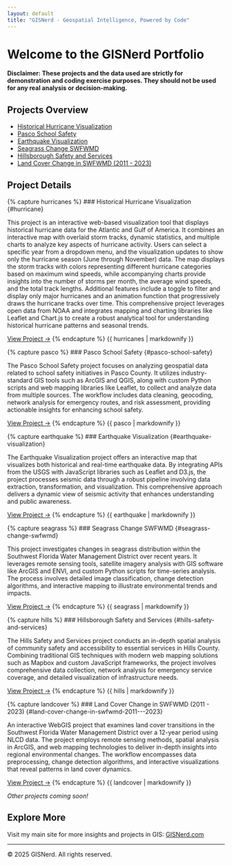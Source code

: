 ```yaml
---
layout: default
title: "GISNerd - Geospatial Intelligence, Powered by Code"
---
```


# Welcome to the GISNerd Portfolio

**Disclaimer: These projects and the data used are strictly for demonstration and coding exercise purposes. They should not be used for any real analysis or decision-making.**

## Projects Overview

- [Historical Hurricane Visualization](#hurricane)
- [Pasco School Safety](#pasco-school-safety)
- [Earthquake Visualization](#earthquake-visualization)
- [Seagrass Change SWFWMD](#seagrass-change-swfwmd)
- [Hillsborough Safety and Services](#hills-safety-and-services)
- [Land Cover Change in SWFWMD (2011 - 2023)](#land-cover-change-in-swfwmd-2011---2023)

## Project Details

<div class="project-card">
{% capture hurricanes %}
### Historical Hurricane Visualization {#hurricane}

This project is an interactive web-based visualization tool that displays historical hurricane data for the Atlantic and Gulf of America. It combines an interactive map with overlaid storm tracks, dynamic statistics, and multiple charts to analyze key aspects of hurricane activity. Users can select a specific year from a dropdown menu, and the visualization updates to show only the hurricane season (June through November) data. The map displays the storm tracks with colors representing different hurricane categories based on maximum wind speeds, while accompanying charts provide insights into the number of storms per month, the average wind speeds, and the total track lengths. Additional features include a toggle to filter and display only major hurricanes and an animation function that progressively draws the hurricane tracks over time. This comprehensive project leverages open data from NOAA and integrates mapping and charting libraries like Leaflet and Chart.js to create a robust analytical tool for understanding historical hurricane patterns and seasonal trends.

[View Project →](https://kevinmgis.github.io/Hurricane_Visualization/map.html)
{% endcapture %}
{{ hurricanes | markdownify }}
</div>

<div class="project-card">
{% capture pasco %}
### Pasco School Safety {#pasco-school-safety}

The Pasco School Safety project focuses on analyzing geospatial data related to school safety initiatives in Pasco County. It utilizes industry-standard GIS tools such as ArcGIS and QGIS, along with custom Python scripts and web mapping libraries like Leaflet, to collect and analyze data from multiple sources. The workflow includes data cleaning, geocoding, network analysis for emergency routes, and risk assessment, providing actionable insights for enhancing school safety.

[View Project →](https://kevinmgis.github.io/Pasco_School_Safety/map.html)
{% endcapture %}
{{ pasco | markdownify }}
</div>

<div class="project-card">
{% capture earthquake %}
### Earthquake Visualization {#earthquake-visualization}

The Earthquake Visualization project offers an interactive map that visualizes both historical and real-time earthquake data. By integrating APIs from the USGS with JavaScript libraries such as Leaflet and D3.js, the project processes seismic data through a robust pipeline involving data extraction, transformation, and visualization. This comprehensive approach delivers a dynamic view of seismic activity that enhances understanding and public awareness.

[View Project →](https://kevinmgis.github.io/Earthquake_Visualization/map.html)
{% endcapture %}
{{ earthquake | markdownify }}
</div>

<div class="project-card">
{% capture seagrass %}
### Seagrass Change SWFWMD {#seagrass-change-swfwmd}

This project investigates changes in seagrass distribution within the Southwest Florida Water Management District over recent years. It leverages remote sensing tools, satellite imagery analysis with GIS software like ArcGIS and ENVI, and custom Python scripts for time-series analysis. The process involves detailed image classification, change detection algorithms, and interactive mapping to illustrate environmental trends and impacts.

[View Project →](https://kevinmgis.github.io/Seagrass_Change_SWFWMD/map.html)
{% endcapture %}
{{ seagrass | markdownify }}
</div>

<div class="project-card">
{% capture hills %}
### Hillsborough Safety and Services {#hills-safety-and-services}

The Hills Safety and Services project conducts an in-depth spatial analysis of community safety and accessibility to essential services in Hills County. Combining traditional GIS techniques with modern web mapping solutions such as Mapbox and custom JavaScript frameworks, the project involves comprehensive data collection, network analysis for emergency service coverage, and detailed visualization of infrastructure needs.

[View Project →](https://kevinmgis.github.io/Hills_Safety_and_Services/map.html)
{% endcapture %}
{{ hills | markdownify }}
</div>

<div class="project-card">
{% capture landcover %}
### Land Cover Change in SWFWMD (2011 - 2023) {#land-cover-change-in-swfwmd-2011---2023}

An interactive WebGIS project that examines land cover transitions in the Southwest Florida Water Management District over a 12-year period using NLCD data. The project employs remote sensing methods, spatial analysis in ArcGIS, and web mapping technologies to deliver in-depth insights into regional environmental changes. The workflow encompasses data preprocessing, change detection algorithms, and interactive visualizations that reveal patterns in land cover dynamics.

[View Project →](https://kevinmgis.github.io/LandUse_Change_Web/map.html)
{% endcapture %}
{{ landcover | markdownify }}
</div>

*Other projects coming soon!*

## Explore More

Visit my main site for more insights and projects in GIS: [GISNerd.com](https://gisnerd.com)

---

© 2025 GISNerd. All rights reserved.